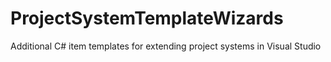 # ProjectSystemTemplateWizards
Additional C# item templates for extending project systems in Visual Studio
